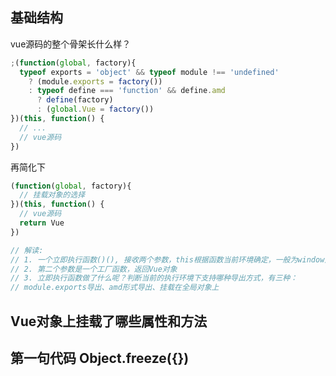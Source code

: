 ## 基础结构
vue源码的整个骨架长什么样？

```js
;(function(global, factory){
  typeof exports = 'object' && typeof module !== 'undefined'
    ? (module.exports = factory())
    : typeof define === 'function' && define.amd
      ? define(factory)
      : (global.Vue = factory())
})(this, function() {
  // ...
  // vue源码
})
```

再简化下
```js
(function(global, factory){
  // 挂载对象的选择
})(this, function() {
  // vue源码
  return Vue
})

// 解读:
// 1. 一个立即执行函数()(), 接收两个参数，this根据函数当前环境确定，一般为window对象
// 2. 第二个参数是一个工厂函数，返回Vue对象
// 3. 立即执行函数做了什么呢？判断当前的执行环境下支持哪种导出方式，有三种：
// module.exports导出、amd形式导出、挂载在全局对象上
```

## Vue对象上挂载了哪些属性和方法


## 第一句代码 Object.freeze({})
